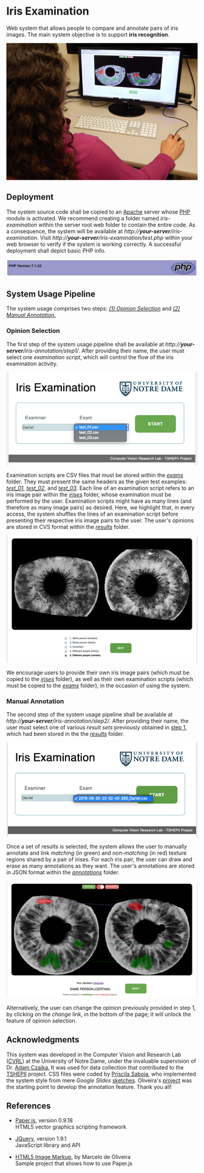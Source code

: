 # Iris Examination
Web system that allows people to compare and annotate pairs of iris images.
The main system objective is to support **iris recognition**.

![Iris examination example.](image_01.png)


## Deployment
The system source code shall be copied to an [Apache](https://httpd.apache.org/) server whose [PHP](https://php.net/) module is activated.
We recommend creating a folder named *iris-examination* within the server root web folder to contain the entire code.
As a consequence, the system will be available at *http://**your-server**/iris-examination*.
Visit *http://**your-server**/iris-examination/test.php* within your web browser to verify if the system is working correctly.
A successful deployment shall depict basic PHP info.

![PHP info example.](image_02.png)


## System Usage Pipeline
The system usage comprises two steps: [*(1) Opinion Selection*](#opinion-selection) and [*(2) Manual Annotation*.](#manual-annotation)

### Opinion Selection
The first step of the system usage pipeline shall be available at *http://**your-server**/iris-annotation/step1/*.
After providing their name, the user must select one *examination script*, which will control the flow of the iris examination activity.

![Examination script selection.](image_03.png)

Examination scripts are CSV files that must be stored within the [*exams*](./exams) folder.
They must present the same headers as the given test examples: [*test_01*](./exams/test_01.csv), [*test_02*](./exams/test_02.csv), and [*test_03*](./exams/test_03.csv).
Each line of an examination script refers to an iris image pair within the [*irises*](./irises) folder, whose examination must be performed by the user.
Examination scripts might have as many lines (and therefore as many image pairs) as desired.
Here, we highlight that, in every access, the system shuffles the lines of an examination script before presenting their respective iris image pairs to the user.
The user's opinions are stored in CVS format within the [*results*](./results) folder.

![Opinion selection screen.](image_04.png)

We encourage users to provide their own iris image pairs (which must be copied to the [*irises*](./irises) folder), as well as their own examination scripts (which must be copied to the [*exams*](./exams) folder), in the occasion of using the system.

### Manual Annotation  
The second step of the system usage pipeline shall be available at *http://**your-server**/iris-annotation/step2/*.
After providing their name, the user must select one of various *result sets* previously obtained in [step 1](#opinion-selection), which had been stored in the the [*results*](./results) folder.

![Result selection.](image_05.png)

Once a set of results is selected, the system allows the user to manually annotate and link *matching* (in green) and *non-matching* (in red) texture regions shared by a pair of irises.
For each iris pair, the user can draw and erase as many annotations as they want.
The user's annotations are stored in JSON format within the [*annotations*](./annotations) folder.

![Manual annotation.](image_06.png)

Alternatively, the user can change the opinion previously provided in step 1, by clicking on the *change* link, in the bottom of the page; it will unlock the feature of opinion selection.


## Acknowledgments
This system was developed in the Computer Vision and Research Lab ([CVRL](https://cvrl.nd.edu/)) at the University of Notre Dame, under the invaluable supervision of Dr. [Adam Czajka.](https://engineering.nd.edu/profiles/aczajka)
It was used for data collection that contributed to the [TSHEPII](https://danielmoreira.github.io/project/tshepii/) project.
CSS files were coded by [Priscila Saboia](https://github.com/psaboia), who implemented the system style from mere *Google Slides* [sketches](https://docs.google.com/presentation/d/1yW5ovo12eH2bKdYGmbRg3O7Uk88_iMsLL-Ii7T7D0os/edit?usp=sharing). 
Oliveira's [project](https://www.codeproject.com/Articles/801111/Html-Image-Markup) was the starting point to develop the annotation feature.
Thank you all! 


## References
* [Paper.js](http://paperjs.org/), version 0.9.18   
HTML5 vector graphics scripting framework

* [JQuery](https://jquery.org/), version 1.9.1   
JavaScript library and API

* [HTML5 Image Markup](https://www.codeproject.com/Articles/801111/Html-Image-Markup), by Marcelo de Oliveira   
Sample project that shows how to use Paper.js